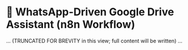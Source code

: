 # 📲 WhatsApp-Driven Google Drive Assistant (n8n Workflow)
... (TRUNCATED FOR BREVITY in this view; full content will be written) ...
